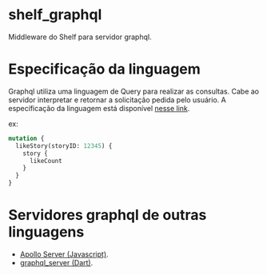 # shelf_graphql

Middleware do Shelf para servidor graphql.

# Especificação da linguagem

Graphql utiliza uma linguagem de Query para realizar as consultas.
Cabe ao servidor interpretar e retornar a solicitação pedida pelo usuário.
A específicação da linguagem está disponível [nesse link](https://spec.graphql.org/).

ex:
```graphql
mutation {
  likeStory(storyID: 12345) {
    story {
      likeCount
    }
  }
}
```

# Servidores graphql de outras linguagens

- [Apollo Server (Javascript)](https://www.apollographql.com/docs/apollo-server/).
- [graphql_server (Dart)](https://pub.dev/packages/graphql_server2).